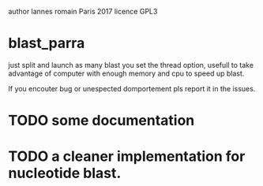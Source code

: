 author lannes romain Paris 2017
licence GPL3


# blast_parra
just split and launch as many blast you set the thread option,
usefull to take advantage of computer with enough memory and cpu to speed up blast.

If you encouter bug or unespected domportement pls report it in the issues.

# TODO some documentation

# TODO a cleaner implementation for nucleotide blast.
